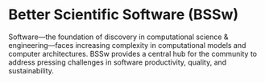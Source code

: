 # Better Scientific Software (BSSw)

Software—the foundation of discovery in computational science & engineering—faces increasing complexity in computational models and computer architectures. BSSw provides a central hub for the community to address pressing challenges in software productivity, quality, and sustainability.

<!---
Slide1 L: ../Articles/Blog/2024-11-rse-competencies.md
Slide1 R: ../Articles/Blog/2024-11-s3c-metrics.md
Slide2 L: ../Articles/Blog/EditorialThanks-2023.md 
Slide2 R: ../images/Blog_1119_seasonal.png
Slide3 L: ../CuratedContent/ReviewCFDPerformancePortability.md
Slide3 R: ../CuratedContent/GoogleGuidanceOnCodeReview.md 
Slide4 L: ../Events/2024-12-virtual-workshop-on-multiproject-cicd.md
Slide4 R: ../Events/2024-11-survey-roundup.md
Slide5 L: ../Events/hpcbp-089-green-software.md 
Slide5 R: ../Events/2025-01-hicss.md
Slide6 L: ../Events/2025-01-urssi-fellowship.md
Slide6 R: ../Events/2025-03-ossfe.md 
--->

<!---
Note: We have had up to 7 L and R panels in the carousel, even if the current carousel may be shorter.

Caution: Blank line after first comment mark (or before last comment mark) causes build failure.
LCM: Saving for use again later
Slide1 L: ../Articles/Blog/2024-10-bsswf-usrse24.md
Slide1 R: ../Articles/Blog/2024-10-practical-reproducibility.md
Slide2 L: ../Articles/Blog/2024-10-ux.md
Slide2 R: ../CuratedContent/NumericalRecipiesOnline.md
Slide3 L: ../CuratedContent/TechnicalDebt.md
Slide3 R: ../Events/2024-11-sc24-sw-events.md
Slide4 L: ../Events/2024-10-reproduciblehpc.md
Slide4 R: ../CuratedContent/HPCOnlineCourses.md 
Slide5 L: ../Articles/Blog/2024-09-TechnicalPropertiesOfSustainableSoftware.md
Slide5 R: ../Articles/Blog/2024-09-cultivating-collaboration-skills.md
Slide6 L: ../Articles/Blog/2024-09-better-teams-software-community.md
Slide6 R: ../Articles/Blog/2024-09-inspired-engagement.md
<!---
[Site Overview](SiteOverview.md)

[Communities Overview](CommunitiesOverview.md)

[Intro to CSE](IntroToCse.md)

[Intro to HPC](IntroToHpc.md)

--->
